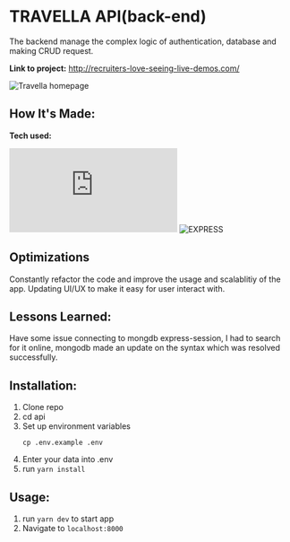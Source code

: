 # TRAVELLA API(back-end)

The backend manage the complex logic of authentication, database and making CRUD request.

**Link to project:** http://recruiters-love-seeing-live-demos.com/

![Travella homepage](http://travella/1200/650)

## How It's Made:

**Tech used:**<p>![NODEJS](https://img.shields.io/static/v1?label=|&message=NODE.JS&color=2b625f&style=plastic&logo=node.js) ![EXPRESS](https://img.shields.io/static/v1?label=|&message=EXPRESS&color=bbb111&style=plastic&logo=express)</p>

## Optimizations

Constantly refactor the code and improve the usage and scalablitiy of the app. Updating UI/UX to make it easy for user interact with.

## Lessons Learned:

Have some issue connecting to mongdb express-session, I had to search for it online, mongodb made an update on the syntax which was resolved successfully.

## Installation:

1. Clone repo
1. cd api
1. Set up environment variables
   ```
   cp .env.example .env
   ```
1. Enter your data into .env
1. run `yarn install`

## Usage:

1. run `yarn dev` to start app
1. Navigate to `localhost:8000`
